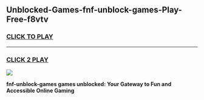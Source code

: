 
## Unblocked-Games-fnf-unblock-games-Play-Free-f8vtv
<h3>
<a href="https://premium76.site?title=fnf-unblock-games&ref=22A">CLICK TO PLAY</a></h3>
<hr>

<h3>
<a href="https://premium76.site?title=fnf-unblock-games&ref=22A">CLICK 2 PLAY</a>
  
</h3>

<a href="https://premium76.site?title=fnf-unblock-games&ref=22A"><img src="https://clearcache.store/games.png"></a>


**fnf-unblock-games games unblocked: Your Gateway to Fun and Accessible Online Gaming**
